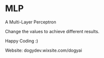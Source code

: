 # MLP
A Multi-Layer Perceptron

Change the values to achieve different results.

Happy Coding :)

Website: dogydev.wixsite.com/dogyai
